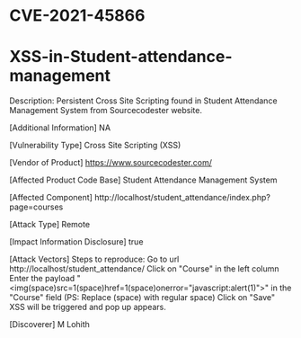 # CVE-2021-45866

# XSS-in-Student-attendance-management

Description: Persistent Cross Site Scripting found in Student Attendance Management System from Sourcecodester website.

[Additional Information] NA

[Vulnerability Type] Cross Site Scripting (XSS)

[Vendor of Product] https://www.sourcecodester.com/

[Affected Product Code Base] Student Attendance Management System

[Affected Component] http://localhost/student_attendance/index.php?page=courses

[Attack Type] Remote

[Impact Information Disclosure] true

[Attack Vectors] Steps to reproduce:
Go to url http://localhost/student_attendance/
Click on "Course" in the left column
Enter the payload "<img(space)src=1(space)href=1(space)onerror="javascript:alert(1)">" in the "Course" field (PS: Replace (space) with regular space)
Click on "Save"
XSS will be triggered and pop up appears.


[Discoverer] M Lohith
